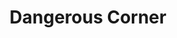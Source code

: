 ---
title: Dangerous Corner
year: 1935
opening_date: 1935-03-12
closing_date:
layout: productions
image:
image_caption:
image_credit:
playbill: 
category: 
Theatre: Theatre Jacksonville

cast:
  Olwen Peel: Dore' Beauchamp-Nobbs
  Freda Chatfield: Madeleine Ingalls
  Betty Whitehouse: Marion Hendry
  Maud Mockridge: Mildred McDougal
  Robert Chatfield: Virgil Perry
  Gordon Whitehouse: Will Shapiro
  Charles Stanton: William DeHoff
crew:
  Director: Gertrude F. Jacobi
---